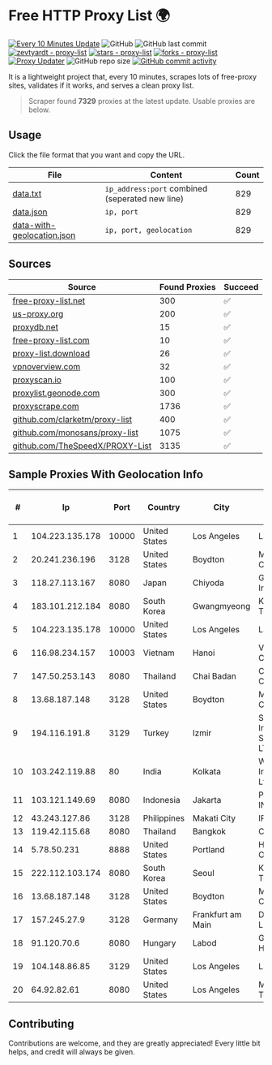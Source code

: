 
# Free HTTP Proxy List 🌍

[![Every 10 Minutes Update](https://github.com/mertguvencli/http-proxy-list/actions/workflows/main.yml/badge.svg?branch=main)](https://github.com/mertguvencli/http-proxy-list/actions/workflows/main.yml)
![GitHub](https://img.shields.io/github/license/mertguvencli/http-proxy-list)
![GitHub last commit](https://img.shields.io/github/last-commit/mertguvencli/http-proxy-list)
[![zevtyardt - proxy-list](https://img.shields.io/static/v1?label=zevtyardt&message=proxy-list&color=blue&logo=github)](https://github.com/zevtyardt/proxy-list "Go to GitHub repo")
[![stars - proxy-list](https://img.shields.io/github/stars/zevtyardt/proxy-list?style=social)](https://github.com/zevtyardt/proxy-list)
[![forks - proxy-list](https://img.shields.io/github/forks/zevtyardt/proxy-list?style=social)](https://github.com/zevtyardt/proxy-list)
[![Proxy Updater](https://github.com/zevtyardt/proxy-list/workflows/Proxy%20Updater/badge.svg)](https://github.com/zevtyardt/proxy-list/actions?query=workflow:"Proxy+Updater")
![GitHub repo size](https://img.shields.io/github/repo-size/zevtyardt/proxy-list)
[![GitHub commit activity](https://img.shields.io/github/commit-activity/m/zevtyardt/proxy-list?logo=commits)](https://github.com/zevtyardt/proxy-list/commits/main)

It is a lightweight project that, every 10 minutes, scrapes lots of free-proxy sites, validates if it works, and serves a clean proxy list.

> Scraper found **7329** proxies at the latest update. Usable proxies are below.

## Usage

Click the file format that you want and copy the URL.

|File|Content|Count|
|----|-------|-----|
|[data.txt](https://raw.githubusercontent.com/mertguvencli/http-proxy-list/main/proxy-list/data.txt)|`ip_address:port` combined (seperated new line)|829|
|[data.json](https://raw.githubusercontent.com/mertguvencli/http-proxy-list/main/proxy-list/data.json)|`ip, port`|829|
|[data-with-geolocation.json](https://raw.githubusercontent.com/mertguvencli/http-proxy-list/main/proxy-list/data-with-geolocation.json)|`ip, port, geolocation`|829|

## Sources

|Source|Found Proxies|Succeed|
|------|-------------|-------|
|[free-proxy-list.net](https://free-proxy-list.net)|300|✅|
|[us-proxy.org](https://www.us-proxy.org)|200|✅|
|[proxydb.net](http://proxydb.net)|15|✅|
|[free-proxy-list.com](https://free-proxy-list.com/?page=&port=&type%5B%5D=http&type%5B%5D=https&up_time=0&search=Search)|10|✅|
|[proxy-list.download](https://www.proxy-list.download/HTTP)|26|✅|
|[vpnoverview.com](https://vpnoverview.com/privacy/anonymous-browsing/free-proxy-servers)|32|✅|
|[proxyscan.io](https://www.proxyscan.io)|100|✅|
|[proxylist.geonode.com](https://proxylist.geonode.com/api/proxy-list?limit=300&page=1&sort_by=lastChecked&sort_type=desc&protocols=http,https)|300|✅|
|[proxyscrape.com](https://api.proxyscrape.com/v2/?request=displayproxies&protocol=http&timeout=10000&country=all&ssl=all&anonymity=all)|1736|✅|
|[github.com/clarketm/proxy-list](https://raw.githubusercontent.com/clarketm/proxy-list/master/proxy-list-raw.txt)|400|✅|
|[github.com/monosans/proxy-list](https://raw.githubusercontent.com/monosans/proxy-list/main/proxies/http.txt)|1075|✅|
|[github.com/TheSpeedX/PROXY-List](https://raw.githubusercontent.com/TheSpeedX/PROXY-List/master/http.txt)|3135|✅|


## Sample Proxies With Geolocation Info

|#|Ip|Port|Country|City|Internet Service Provider|
|-|--|----|-------|----|-------------------------|
|1|104.223.135.178|10000|United States|Los Angeles|LayerHost|
|2|20.241.236.196|3128|United States|Boydton|Microsoft Corporation|
|3|118.27.113.167|8080|Japan|Chiyoda|GMO Internet, Inc.|
|4|183.101.212.184|8080|South Korea|Gwangmyeong|Korea Telecom|
|5|104.223.135.178|10000|United States|Los Angeles|LayerHost|
|6|116.98.234.157|10003|Vietnam|Hanoi|Viettel Corporation|
|7|147.50.253.143|8080|Thailand|Chai Badan|Cloudforest Co., ltd.|
|8|13.68.187.148|3128|United States|Boydton|Microsoft Corporation|
|9|194.116.191.8|3129|Turkey|Izmir|Stark Industries Solutions LTD|
|10|103.242.119.88|80|India|Kolkata|Web Werks India Pvt. Ltd.|
|11|103.121.149.69|8080|Indonesia|Jakarta|PT EMERIO INDONESIA|
|12|43.243.127.86|3128|Philippines|Makati City|IPVG|
|13|119.42.115.68|8080|Thailand|Bangkok|CAT-BB|
|14|5.78.50.231|8888|United States|Portland|Hetzner Online GmbH|
|15|222.112.103.174|8080|South Korea|Seoul|Korea Telecom|
|16|13.68.187.148|3128|United States|Boydton|Microsoft Corporation|
|17|157.245.27.9|3128|Germany|Frankfurt am Main|DigitalOcean, LLC|
|18|91.120.70.6|8080|Hungary|Labod|GTS Hungary Ltd|
|19|104.148.86.85|3129|United States|Los Angeles|LayerHost|
|20|64.92.82.61|8080|United States|Los Angeles|Momentum Telecom, Inc.|



## Contributing

Contributions are welcome, and they are greatly appreciated! Every
little bit helps, and credit will always be given.

